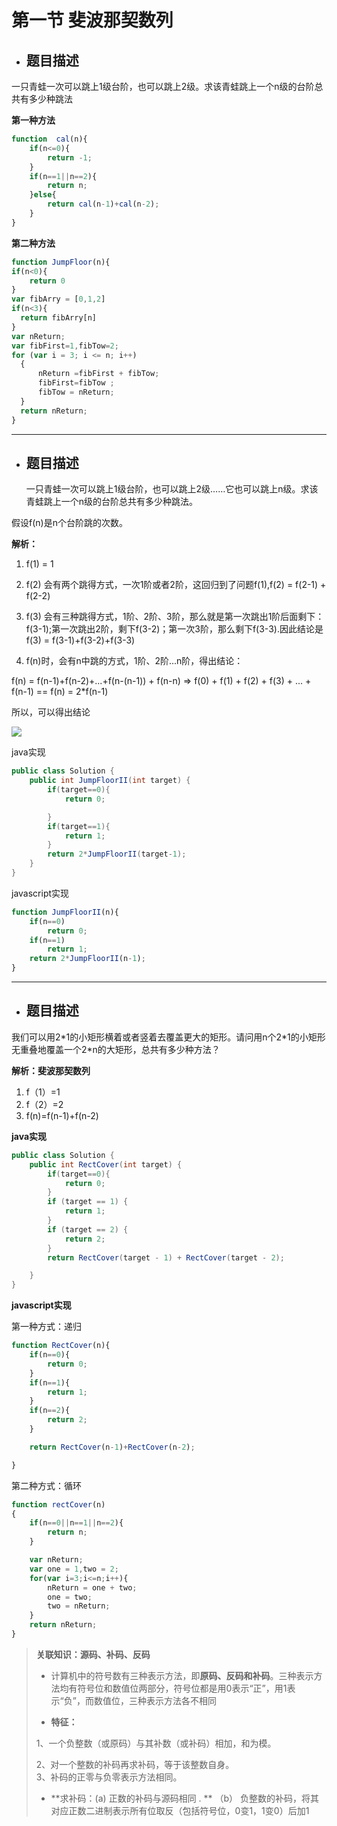 # 第一节 斐波那契数列

* ## 题目描述

一只青蛙一次可以跳上1级台阶，也可以跳上2级。求该青蛙跳上一个n级的台阶总共有多少种跳法

**第一种方法**

```js
function  cal(n){
    if(n<=0){
        return -1;
    }
    if(n==1||n==2){
        return n;
    }else{
        return cal(n-1)+cal(n-2);
    }
}
```

**第二种方法**

```js
function JumpFloor(n){
if(n<0){
    return 0
}
var fibArry = [0,1,2]
if(n<3){
  return fibArry[n]
}
var nReturn;
var fibFirst=1,fibTow=2;
for (var i = 3; i <= n; i++)             
  {
      nReturn =fibFirst + fibTow;                 
      fibFirst=fibTow ;
      fibTow = nReturn;
  }            
  return nReturn;
}
```

---

* ## 题目描述

  一只青蛙一次可以跳上1级台阶，也可以跳上2级……它也可以跳上n级。求该青蛙跳上一个n级的台阶总共有多少种跳法。

假设f\(n\)是n个台阶跳的次数。

**解析：**

1. f\(1\) = 1

2. f\(2\) 会有两个跳得方式，一次1阶或者2阶，这回归到了问题f\(1\),f\(2\) = f\(2-1\) + f\(2-2\)

3. f\(3\) 会有三种跳得方式，1阶、2阶、3阶，那么就是第一次跳出1阶后面剩下：f\(3-1\);第一次跳出2阶，剩下f\(3-2\)；第一次3阶，那么剩下f\(3-3\).因此结论是  
   f\(3\) = f\(3-1\)+f\(3-2\)+f\(3-3\)

4. f\(n\)时，会有n中跳的方式，1阶、2阶...n阶，得出结论：

f\(n\) = f\(n-1\)+f\(n-2\)+...+f\(n-\(n-1\)\) + f\(n-n\) =&gt; f\(0\) + f\(1\) + f\(2\) + f\(3\) + ... + f\(n-1\) == f\(n\) = 2\*f\(n-1\)

所以，可以得出结论

![](https://segmentfault.com/img/bVp56n)

java实现

```java
public class Solution {
    public int JumpFloorII(int target) {
        if(target==0){
            return 0;

        }
        if(target==1){
            return 1;
        }
        return 2*JumpFloorII(target-1);
    }
}
```

javascript实现

```js
function JumpFloorII(n){
    if(n==0)
        return 0;
    if(n==1)
        return 1;
    return 2*JumpFloorII(n-1);
}
```

---

* ## 题目描述

我们可以用2\*1的小矩形横着或者竖着去覆盖更大的矩形。请问用n个2\*1的小矩形无重叠地覆盖一个2\*n的大矩形，总共有多少种方法？

**解析：斐波那契数列**

1. f（1）=1
2. f（2）=2
3. f\(n\)=f\(n-1\)+f\(n-2\)

**java实现**

```java
public class Solution {
    public int RectCover(int target) {
        if(target==0){
            return 0;
        }
        if (target == 1) {
            return 1;
        }
        if (target == 2) {
            return 2;
        }
        return RectCover(target - 1) + RectCover(target - 2);

    }
}
```

**javascript实现**

第一种方式：递归

```js
function RectCover(n){
    if(n==0){
        return 0;
    }
    if(n==1){
        return 1;
    }
    if(n==2){
        return 2;
    }

    return RectCover(n-1)+RectCover(n-2);

}
```

第二种方式：循环

```js
function rectCover(n)
{
    if(n==0||n==1||n==2){
        return n;
    }

    var nReturn;
    var one = 1,two = 2;
    for(var i=3;i<=n;i++){
        nReturn = one + two;
        one = two;
        two = nReturn;
    }
    return nReturn;
}
```

> **关联知识：源码、补码、反码**
>
> * 计算机中的符号数有三种表示方法，即**原码、反码和补码**。三种表示方法均有符号位和数值位两部分，符号位都是用0表示“正”，用1表示“负”，而数值位，三种表示方法各不相同
>
> * **特征：**
>
> 1、一个负整数（或原码）与其补数（或补码）相加，和为模。
>
> 2、对一个整数的补码再求补码，等于该整数自身。  
> 3、补码的正零与负零表示方法相同。
>
> * **求补码：\(a\) 正数的补码与源码相同 . **
>            （b） 负整数的补码，将其对应正数二进制表示所有位取反（包括符号位，0变1，1变0）后加1




